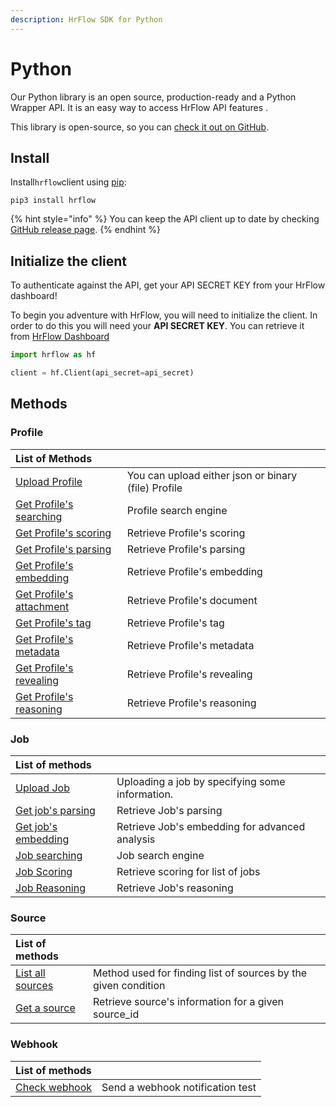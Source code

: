 ```yaml
---
description: HrFlow SDK for Python
---
```


# Python

Our Python library is an open source,  production-ready and a Python Wrapper API. It is an easy way to access HrFlow API features  .

This library is open-source, so you can [check it out on GitHub](https://github.com/Riminder/python-hrflow-api).

## Install

 Install`hrflow`client using [pip](https://pypi.org/project/pip/):

```text
pip3 install hrflow
```

{% hint style="info" %}
You can keep the API client up to date by checking [GitHub release page](https://github.com/Riminder/python-hrflow-api/releases).
{% endhint %}

## Initialize the client

To authenticate against the API, get your API SECRET KEY from your HrFlow dashboard!

To begin you adventure with HrFlow,  you will need to initialize the client. In order to do this you will need your **API SECRET KEY**. You can retrieve it from [HrFlow Dashboard](https://developers.hrflow.ai/getting-started/authentication)

```python
import hrflow as hf

client = hf.Client(api_secret=api_secret)
```

## Methods

### Profile

| List of Methods |  |
| :--- | :--- |
| [Upload Profile](https://developers.hrflow.ai/api-reference/profile-api/post-profile) | You can upload either json or binary \(file\) Profile |
| [Get Profile's searching](https://developers.hrflow.ai/api-reference/profile-api/get-profiles-searching) | Profile search engine |
| [Get Profile's scoring](https://developers.hrflow.ai/api-reference/profile-api/get-profiles-scoring) | Retrieve Profile's scoring |
| [Get Profile's parsing](https://developers.hrflow.ai/api-reference/profile-api/get-profile-parsing) | Retrieve Profile's parsing |
| [Get Profile's embedding](https://developers.hrflow.ai/api-reference/profile-api/get-profile-embedding) | Retrieve Profile's embedding |
| [Get Profile's attachment](https://developers.hrflow.ai/api-reference/profile-api/get-profile-attachments) | Retrieve Profile's document |
| [Get Profile's tag](https://developers.hrflow.ai/api-reference/profile-api/get-profile-tags) | Retrieve Profile's tag |
| [Get Profile's metadata](https://developers.hrflow.ai/api-reference/profile-api/get-profile-metadatas) | Retrieve Profile's metadata |
| [Get Profile's revealing](https://developers.hrflow.ai/api-reference/profile-api/get-profile-revealing) | Retrieve Profile's revealing |
| [Get Profile's reasoning](https://developers.hrflow.ai/api-reference/profile-api/get-profile-reasoning) | Retrieve Profile's reasoning |

### Job

| List of methods |  |
| :--- | :--- |
| [Upload Job](https://developers.hrflow.ai/api-reference/job-api/post-job) | Uploading a job by specifying some information. |
| [Get job's parsing](https://developers.hrflow.ai/api-reference/job-api/get-job-parsing) | Retrieve Job's parsing |
| [Get job's embedding](https://developers.hrflow.ai/api-reference/job-api/get-job-embedding) | Retrieve Job's embedding for advanced analysis |
| [Job searching](https://developers.hrflow.ai/api-reference/job-api/get-job-searching) | Job search engine |
| [Job Scoring](https://developers.hrflow.ai/api-reference/job-api/get-jobs-scoring) | Retrieve scoring for list of jobs |
| [Job Reasoning](https://developers.hrflow.ai/api-reference/job-api/get-jobs-reasoning) | Retrieve Job's reasoning |

### Source

| List of methods |  |
| :--- | :--- |
| [List all sources](https://developers.hrflow.ai/api-reference/source-api/get-sources) | Method used for finding list of sources by the given condition |
| [Get a source](https://developers.hrflow.ai/api-reference/source-api/get-source) | Retrieve source's information for a given source\_id |

### Webhook

| List of methods |  |
| :--- | :--- |
| [Check webhook](https://developers.hrflow.ai/api-reference/events/authentification) | Send a webhook notification test |

